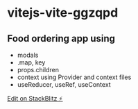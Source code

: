 # vitejs-vite-ggzqpd

## Food ordering app using

- modals
- .map, key
- props.children
- context using Provider and context files
- useReducer, useRef, useContext

[Edit on StackBlitz ⚡️](https://stackblitz.com/edit/vitejs-vite-ggzqpd)
